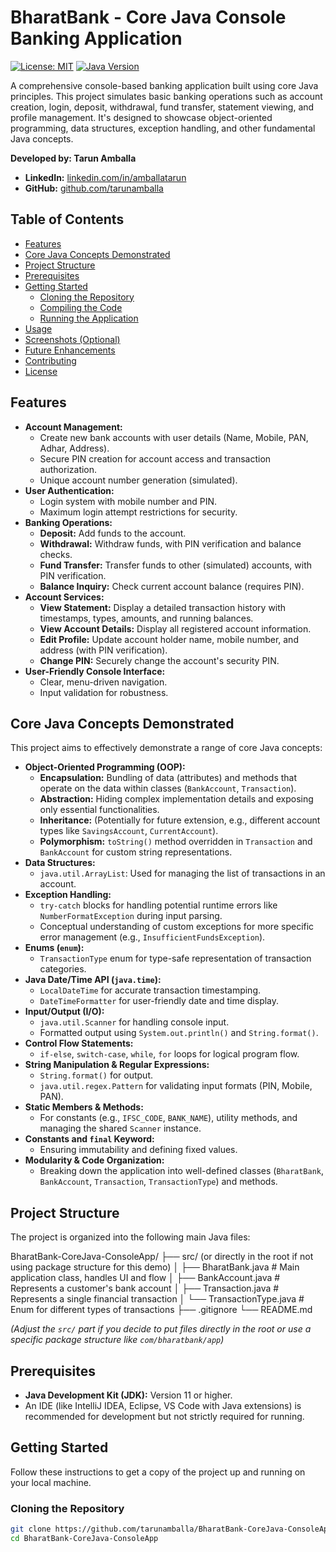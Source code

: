# BharatBank - Core Java Console Banking Application

[![License: MIT](https://img.shields.io/badge/License-MIT-yellow.svg)](https://opensource.org/licenses/MIT)
[![Java Version](https://img.shields.io/badge/Java-11%2B-blue.svg)](https://www.oracle.com/java/technologies/javase-jdk11-downloads.html)
<!-- Add other badges if applicable, e.g., for build status if you set up CI -->

A comprehensive console-based banking application built using core Java principles. This project simulates basic banking operations such as account creation, login, deposit, withdrawal, fund transfer, statement viewing, and profile management. It's designed to showcase object-oriented programming, data structures, exception handling, and other fundamental Java concepts.

**Developed by: Tarun Amballa**
*   **LinkedIn:** [linkedin.com/in/amballatarun](https://www.linkedin.com/in/amballatarun/)
*   **GitHub:** [github.com/tarunamballa](https://github.com/tarunamballa)

## Table of Contents

*   [Features](#features)
*   [Core Java Concepts Demonstrated](#core-java-concepts-demonstrated)
*   [Project Structure](#project-structure)
*   [Prerequisites](#prerequisites)
*   [Getting Started](#getting-started)
    *   [Cloning the Repository](#cloning-the-repository)
    *   [Compiling the Code](#compiling-the-code)
    *   [Running the Application](#running-the-application)
*   [Usage](#usage)
*   [Screenshots (Optional)](#screenshots-optional)
*   [Future Enhancements](#future-enhancements)
*   [Contributing](#contributing)
*   [License](#license)

## Features

*   **Account Management:**
    *   Create new bank accounts with user details (Name, Mobile, PAN, Adhar, Address).
    *   Secure PIN creation for account access and transaction authorization.
    *   Unique account number generation (simulated).
*   **User Authentication:**
    *   Login system with mobile number and PIN.
    *   Maximum login attempt restrictions for security.
*   **Banking Operations:**
    *   **Deposit:** Add funds to the account.
    *   **Withdrawal:** Withdraw funds, with PIN verification and balance checks.
    *   **Fund Transfer:** Transfer funds to other (simulated) accounts, with PIN verification.
    *   **Balance Inquiry:** Check current account balance (requires PIN).
*   **Account Services:**
    *   **View Statement:** Display a detailed transaction history with timestamps, types, amounts, and running balances.
    *   **View Account Details:** Display all registered account information.
    *   **Edit Profile:** Update account holder name, mobile number, and address (with PIN verification).
    *   **Change PIN:** Securely change the account's security PIN.
*   **User-Friendly Console Interface:**
    *   Clear, menu-driven navigation.
    *   Input validation for robustness.

## Core Java Concepts Demonstrated

This project aims to effectively demonstrate a range of core Java concepts:

*   **Object-Oriented Programming (OOP):**
    *   **Encapsulation:** Bundling of data (attributes) and methods that operate on the data within classes (`BankAccount`, `Transaction`).
    *   **Abstraction:** Hiding complex implementation details and exposing only essential functionalities.
    *   **Inheritance:** (Potentially for future extension, e.g., different account types like `SavingsAccount`, `CurrentAccount`).
    *   **Polymorphism:** `toString()` method overridden in `Transaction` and `BankAccount` for custom string representations.
*   **Data Structures:**
    *   `java.util.ArrayList`: Used for managing the list of transactions in an account.
*   **Exception Handling:**
    *   `try-catch` blocks for handling potential runtime errors like `NumberFormatException` during input parsing.
    *   Conceptual understanding of custom exceptions for more specific error management (e.g., `InsufficientFundsException`).
*   **Enums (`enum`):**
    *   `TransactionType` enum for type-safe representation of transaction categories.
*   **Java Date/Time API (`java.time`):**
    *   `LocalDateTime` for accurate transaction timestamping.
    *   `DateTimeFormatter` for user-friendly date and time display.
*   **Input/Output (I/O):**
    *   `java.util.Scanner` for handling console input.
    *   Formatted output using `System.out.println()` and `String.format()`.
*   **Control Flow Statements:**
    *   `if-else`, `switch-case`, `while`, `for` loops for logical program flow.
*   **String Manipulation & Regular Expressions:**
    *   `String.format()` for output.
    *   `java.util.regex.Pattern` for validating input formats (PIN, Mobile, PAN).
*   **Static Members & Methods:**
    *   For constants (e.g., `IFSC_CODE`, `BANK_NAME`), utility methods, and managing the shared `Scanner` instance.
*   **Constants and `final` Keyword:**
    *   Ensuring immutability and defining fixed values.
*   **Modularity & Code Organization:**
    *   Breaking down the application into well-defined classes (`BharatBank`, `BankAccount`, `Transaction`, `TransactionType`) and methods.

## Project Structure

The project is organized into the following main Java files:

BharatBank-CoreJava-ConsoleApp/
├── src/ (or directly in the root if not using package structure for this demo)
│ ├── BharatBank.java # Main application class, handles UI and flow
│ ├── BankAccount.java # Represents a customer's bank account
│ ├── Transaction.java # Represents a single financial transaction
│ └── TransactionType.java # Enum for different types of transactions
├── .gitignore
└── README.md



*(Adjust the `src/` part if you decide to put files directly in the root or use a specific package structure like `com/bharatbank/app`)*

## Prerequisites

*   **Java Development Kit (JDK):** Version 11 or higher.
*   An IDE (like IntelliJ IDEA, Eclipse, VS Code with Java extensions) is recommended for development but not strictly required for running.

## Getting Started

Follow these instructions to get a copy of the project up and running on your local machine.

### Cloning the Repository

```bash
git clone https://github.com/tarunamballa/BharatBank-CoreJava-ConsoleApp.git
cd BharatBank-CoreJava-ConsoleApp